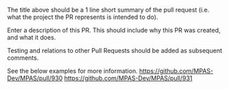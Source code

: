 The title above should be a 1 line short summary of the pull request (i.e. what the project the PR represents is intended to do).

Enter a description of this PR. This should include why this PR was created, and what it does.

Testing and relations to other Pull Requests should be added as subsequent comments.

See the below examples for more information.
https://github.com/MPAS-Dev/MPAS/pull/930
https://github.com/MPAS-Dev/MPAS/pull/931

